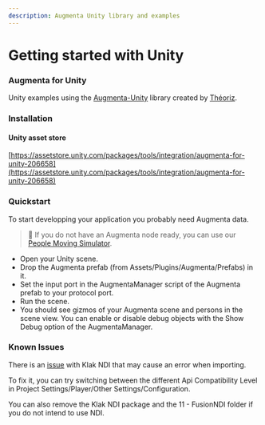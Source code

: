 ```yaml
---
description: Augmenta Unity library and examples
---
```


# Getting started with Unity

### Augmenta for Unity

Unity examples using the [Augmenta-Unity](https://github.com/theoriz/augmentaunity) library created by [Théoriz](http://www.theoriz.com/en/).

### Installation

#### Unity asset store

[https://assetstore.unity.com/packages/tools/integration/augmenta-for-unity-206658](https://assetstore.unity.com/packages/tools/integration/augmenta-for-unity-206658)

### Quickstart

To start developping your application you probably need Augmenta data.

> 👋 If you do not have an Augmenta node ready, you can use our [People Moving Simulator](http://localhost:5000/o/WMYiWQEgbBaNqcMYxuGj/s/ckwiO6YnYe34GTO1xUnh/).

* Open your Unity scene.
* Drop the Augmenta prefab (from Assets/Plugins/Augmenta/Prefabs) in it.
* Set the input port in the AugmentaManager script of the Augmenta prefab to your protocol port.
* Run the scene.
* You should see gizmos of your Augmenta scene and persons in the scene view. You can enable or disable debug objects with the Show Debug option of the AugmentaManager.



### Known Issues

There is an [issue](https://github.com/keijiro/KlakNDI/issues/130) with Klak NDI that may cause an error when importing.

To fix it, you can try switching between the different Api Compatibility Level in Project Settings/Player/Other Settings/Configuration.

You can also remove the Klak NDI package and the 11 - FusionNDI folder if you do not intend to use NDI.
